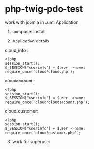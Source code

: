 # php-twig-pdo-test

work with joomla in Jumi Application

1. composer install

2. Application details

cloud_info :
```
<?php
session_start();
$_SESSION["userinfo"] = $user ->name;
require_once('cloud/cloud.php');
```
cloudaccount :
```
<?php
session_start();
$_SESSION["userinfo"] = $user ->name;
require_once('cloud/cloudaccount.php');
```

cloud_customer:
```
<?php
session_start();
$_SESSION["userinfo"] = $user ->name;
require_once('cloud/customer.php');
```

3. work for superuser
